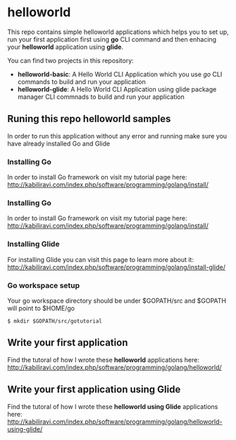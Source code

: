 # helloworld

This repo contains simple helloworld applications which helps you to set up, run your first application first using **go** CLI command and then enhacing your **helloworld** application using **glide**.

You can find two projects in this repository:

- **helloworld-basic**: A Hello World CLI Application which you use *go* CLI commands to build and run your application
- **helloworld-glide**: A Hello World CLI Application using glide package manager CLI commnads to build and run your application


## Runing this repo helloworld samples
In order to run this application without any error and running make sure you have already installed Go and Glide

### Installing Go
In order to install Go framework on visit my tutorial page here:
http://kabiliravi.com/index.php/software/programming/golang/install/

### Installing Go
In order to install Go framework on visit my tutorial page here:
http://kabiliravi.com/index.php/software/programming/golang/install/

### Installing Glide
For installing Glide you can visit this page to learn more about it:
http://kabiliravi.com/index.php/software/programming/golang/install-glide/

### Go workspace setup
Your go workspace directory should be under $GOPATH/src and $GOPATH will point to $HOME/go
```
$ mkdir $GOPATH/src/gotutorial
```

## Write your first application
Find the tutoral of how I wrote these **helloworld** applications here:
http://kabiliravi.com/index.php/software/programming/golang/helloworld/

## Write your first application using Glide
Find the tutoral of how I wrote these **helloworld using Glide** applications here:
http://kabiliravi.com/index.php/software/programming/golang/helloworld-using-glide/

